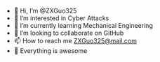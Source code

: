 - 👋 Hi, I’m @ZXGuo325
- 👀 I’m interested in Cyber Attacks
- 🌱 I’m currently learning Mechanical Engineering
- 💞️ I’m looking to collaborate on GitHub
- 📫 How to reach me ZXGuo325@mail.com
- 🧨 Everything is awesome

<!---
ZXGuo325/ZXGuo325 is a ✨ special ✨ repository because its `README.md` (this file) appears on your GitHub profile.
You can click the Preview link to take a look at your changes.
--->
